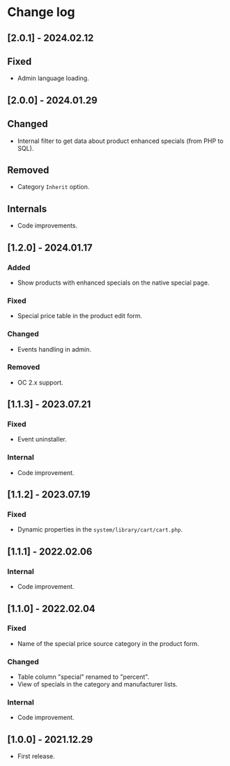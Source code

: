 # Change log

## [2.0.1] - 2024.02.12
## Fixed
- Admin language loading.

## [2.0.0] - 2024.01.29
## Changed
- Internal filter to get data about product enhanced specials (from PHP to SQL).
## Removed
- Category `Inherit` option.
## Internals
- Code improvements.

## [1.2.0] - 2024.01.17
### Added
- Show products with enhanced specials on the native special page.
### Fixed
- Special price table in the product edit form.
### Changed
- Events handling in admin.
### Removed
- OC 2.x support.

## [1.1.3] - 2023.07.21
### Fixed
- Event uninstaller.
### Internal
- Code improvement.

## [1.1.2] - 2023.07.19
### Fixed
- Dynamic properties in the `system/library/cart/cart.php`.

## [1.1.1] - 2022.02.06
### Internal
- Code improvement.

## [1.1.0] - 2022.02.04
### Fixed
- Name of the special price source category in the product form.
### Changed
- Table column "special" renamed to "percent".
- View of specials in the category and manufacturer lists.
### Internal
- Code improvement.

## [1.0.0] - 2021.12.29
- First release.
